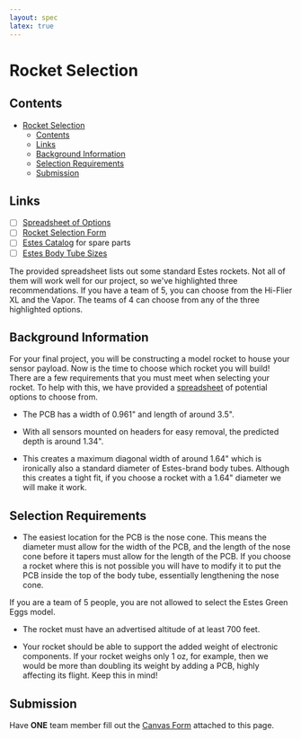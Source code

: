 ```yaml
---
layout: spec
latex: true
---
```


# Rocket Selection

## Contents

- [Rocket Selection](#rocket-selection)
  - [Contents](#contents)
  - [Links](#links)
  - [Background Information](#background-information)
  - [Selection Requirements](#selection-requirements)
  - [Submission](#submission)

## Links

- [ ] [Spreadsheet of Options](https://docs.google.com/spreadsheets/d/1A-GMChHX-hpjuka7aTT0UVTqab8TR_f_tv-glBqusAI/edit?usp=sharing)
- [ ] [Rocket Selection Form](https://umich.instructure.com/courses/709939/quizzes/410817)
- [ ] [Estes Catalog](https://cdn.shopify.com/s/files/1/0686/0220/0369/files/2023_Estes_Rockets_Catalog_Final.pdf?v=1695155410) for spare parts
- [ ] [Estes Body Tube Sizes](http://www.ninfinger.org/rockets/body_tubes.html)

<div class="primer-spec-callout danger" markdown="1">
The provided spreadsheet lists out some standard Estes rockets. Not all of them will work well for our project, so we've highlighted three recommendations. If you have a team of 5, you can choose from the Hi-Flier XL and the Vapor. The teams of 4 can choose from any of the three highlighted options.
</div>

## Background Information

For your final project, you will be constructing a model rocket to house your sensor payload. Now is the time to choose which rocket you will build! There are a few requirements that you must meet when selecting your rocket. To help with this, we have provided a [spreadsheet](https://docs.google.com/spreadsheets/d/1A-GMChHX-hpjuka7aTT0UVTqab8TR_f_tv-glBqusAI/edit?usp=sharing) of potential options to choose from.

- The PCB has a width of 0.961" and length of around 3.5".

- With all sensors mounted on headers for easy removal, the predicted depth is around 1.34".

- This creates a maximum diagonal width of around 1.64" which is ironically also a standard diameter of Estes-brand body tubes. Although this creates a tight fit, if you choose a rocket with a 1.64" diameter we will make it work.

## Selection Requirements

- The easiest location for the PCB is the nose cone. This means the diameter must allow for the width of the PCB, and the length of the nose cone before it tapers must allow for the length of the PCB. If you choose a rocket where this is not possible you will have to modify it to put the PCB inside the top of the body tube, essentially lengthening the nose cone.

<div class="primer-spec-callout danger" markdown="1">
If you are a team of 5 people, you are not allowed to select the Estes Green Eggs model.
</div>

- The rocket must have an advertised altitude of at least 700 feet.

- Your rocket should be able to support the added weight of electronic components. If your rocket weighs only 1 oz, for example, then we would be more than doubling its weight by adding a PCB, highly affecting its flight. Keep this in mind!

## Submission

Have **ONE** team member fill out the [Canvas Form](https://umich.instructure.com/courses/709939/quizzes/410817) attached to this page.

